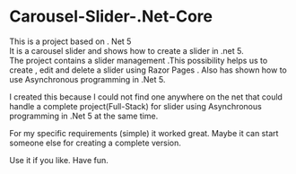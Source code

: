 # Carousel-Slider-.Net-Core
This is a project based on . Net 5 <br>
It is a carousel slider and shows how to create a slider in .net 5.<br>
The project contains a slider management .This possibility helps us to create , edit and delete a slider using Razor Pages .
Also has shown how to use Asynchronous programming in .Net 5.

I created this because I could not find one anywhere on the net that could handle a complete project(Full-Stack) for slider using Asynchronous programming in .Net 5 at the same time.

For my specific requirements (simple) it worked great. Maybe it can start someone else for creating a complete version.

Use it if you like. Have fun.
